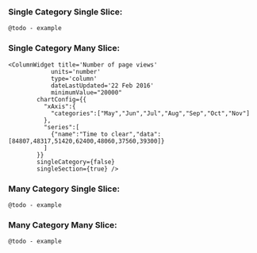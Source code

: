 ### Single Category Single Slice:

`@todo - example`


### Single Category Many Slice:

    <ColumnWidget title='Number of page views'
                units='number'
                type='column'
                dateLastUpdated='22 Feb 2016'
                minimumValue="20000"
            chartConfig={{
              "xAxis":{
                "categories":["May","Jun","Jul","Aug","Sep","Oct","Nov"]
              },
              "series":[
                {"name":"Time to clear","data":[84807,48317,51420,62400,48060,37560,39300]}
              ]
            }} 
            singleCategory={false} 
            singleSection={true} />
        

### Many Category Single Slice:

`@todo - example`


### Many Category Many Slice:

`@todo - example`

